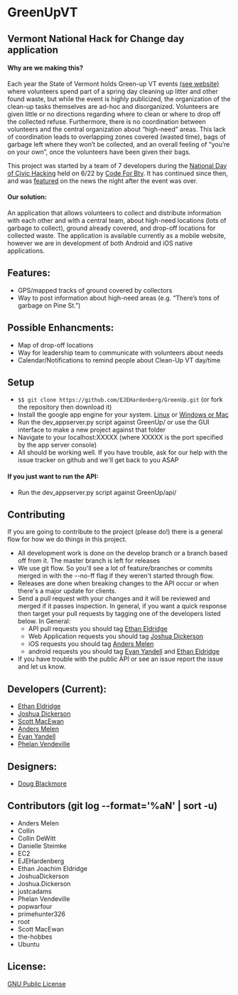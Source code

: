 GreenUpVT
==========

Vermont National Hack for Change day application
--------------------------------------------------


#### Why are we making this?
Each year the State of Vermont holds Green-up VT events [(see website)] where volunteers spend part of a spring day cleaning up litter and other found waste, but while the event is highly publicized, the organization of the clean-up tasks themselves are ad-hoc and disorganized. Volunteers are given little or no directions regarding where to clean or where to drop off the collected refuse. Furthermore, there is no coordination between volunteers and the central organization about “high-need” areas. This lack of coordination leads to overlapping zones covered (wasted time), bags of garbage left where they won’t be collected, and an overall feeling of “you’re on your own”, once the volunteers have been given their bags. 

This project was started by a team of 7 developers during the [National Day of Civic Hacking] held on 6/22 by [Code For Btv]. It has continued since then, and was [featured] on the news the night after the event was over. 

#### Our solution: 
An application that allows volunteers to collect and distribute information with each other and with a central team, about high-need locations (lots of garbage to collect), ground already covered, and drop-off locations for collected waste. The application is available currently as a mobile website, however we are in development of both Android and iOS native applications.

Features: 
---------
- GPS/mapped tracks of ground covered by collectors
- Way to post information about high-need areas (e.g. “There’s tons of garbage on Pine St.”) 

Possible Enhancments:
---------
- Map of drop-off locations
- Way for leadership team to communicate with volunteers about needs
- Calendar/Notifications to remind people about Clean-Up VT day/time

Setup
------------------
- `$$ git clone https://github.com/EJEHardenberg/GreenUp.git` (or fork the repository then download it)
- Install the google app engine for your system. [Linux] or [Windows or Mac]
- Run the dev_appserver.py script against GreenUp/ or use the GUI interface to make a new project against that folder
- Navigate to your localhost:XXXXX (where XXXXX is the port specified by the app server console)
- All should be working well. If you have trouble, ask for our help with the issue tracker on github and we'll get back to you ASAP

#### If you just want to run the API:
- Run the dev_appserver.py script against GreenUp/api/

Contributing
--------------------
If you are going to contribute to the project (please do!) there is a general flow for how we do things in this project.

- All development work is done on the develop branch or a branch based off from it. The master branch is left for releases
- We use git flow. So you'll see a lot of feature/branches or commits merged in with the --no-ff flag if they weren't started through flow.
- Releases are done when breaking changes to the API occur or when there's a major update for clients. 
- Send a pull request with your changes and it will be reviewed and merged if it passes inspection. In general, if you want a quick response then target your pull requests by tagging one of the developers listed below. In General:
	- API pull requests you should tag [Ethan Eldridge]
	- Web Application requests you should tag [Joshua Dickerson]
	- iOS requests you should tag [Anders Melen]
	- android requests you should tag [Evan Yandell] and [Ethan Eldridge]
- If you have trouble with the public API or see an issue report the issue and let us know. 


Developers (Current):
------------------
- [Ethan Eldridge]
- [Joshua Dickerson]
- [Scott MacEwan]
- [Anders Melen]
- [Evan Yandell]
- [Phelan Vendeville]

Designers:
------------------
- [Doug Blackmore]


Contributors (git log --format='%aN' | sort -u)
--------------------
- Anders Melen
- Collin
- Collin DeWitt
- Danielle Steimke
- EC2
- EJEHardenberg
- Ethan Joachim Eldridge
- JoshuaDickerson
- Joshua.Dickerson
- justcadams
- Phelan Vendeville
- popwarfour
- primehunter326
- root
- Scott MacEwan
- the-hobbes
- Ubuntu


License:
----------
[GNU Public License]

[GNU Public License]: http://www.gnu.org/licenses/gpl.html
[Ethan Eldridge]: https://github.com/EJEHardenberg/
[Evan Yandell]: https://github.com/primehunter326
[Collin Dewitt]: https://github.com/milus16
[Joshua Dickerson]:https://github.com/JoshuaDickerson
[Scott MacEwan]: https://github.com/smacewan101
[Danielle Steimke]: https://github.com/iknitformydog
[Justin Adams]:https://github.com/justcadams
[Phelan Vendeville]: https://github.com/the-hobbes
[(see website)]: http://www.greenupvermont.org/
[Doug Blackmore]: http://dblackmoredesign.com/
[Code For Btv]: http://codeforbtv.org/
[featured]: http://www.wptz.com/news/vermont-new-york/burlington/Coders-designers-hack-for-change/-/8869880/20394732/-/13wdolaz/-/index.html
[National Day of Civic Hacking]: http://hackforchange.org/
[Linux]: http://askubuntu.com/questions/123553/how-to-install-google-appengine/126687#126687
[Windows or Mac]: https://developers.google.com/appengine/docs/python/gettingstartedpython27/devenvironment
[Paul Kiripolsky]: https://github.com/kiripaul
[Anders Melen]: https://github.com/popwarfour
